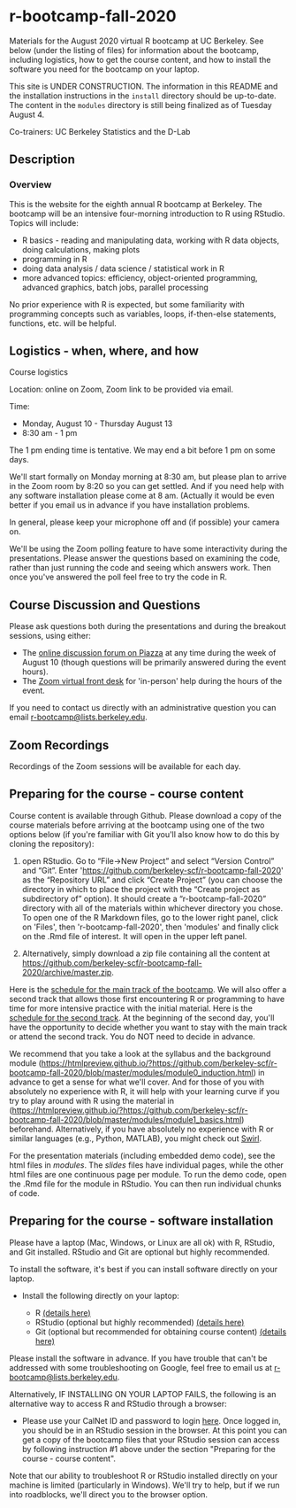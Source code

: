 # r-bootcamp-fall-2020

Materials for the August 2020 virtual R bootcamp at UC Berkeley. See below (under the listing of files) for information about the bootcamp, including logistics, how to get the course content, and how to install the software you need for the bootcamp on your laptop.

This site is UNDER CONSTRUCTION. The information in this README and the installation instructions in the `install` directory should be up-to-date. The content in the `modules` directory is still being finalized as of Tuesday August 4.

Co-trainers: UC Berkeley Statistics and the D-Lab

## Description

### Overview

This is the website for the eighth annual R bootcamp at Berkeley. The bootcamp will be an intensive four-morning introduction to R using RStudio. Topics will include:

 * R basics - reading and manipulating data, working with R data objects, doing calculations, making plots
 * programming in R
 * doing data analysis / data science / statistical work in R
 * more advanced topics: efficiency, object-oriented programming, advanced graphics, batch jobs, parallel processing

No prior experience with R is expected, but some familiarity with programming concepts such as variables, loops, if-then-else statements, functions, etc. will be helpful.

## Logistics - when, where, and how

Course logistics

Location: online on Zoom, Zoom link to be provided via email.

Time: 
  - Monday, August 10 - Thursday August 13
  - 8:30 am - 1 pm

The 1 pm ending time is tentative. We may end a bit before 1 pm on some days.

We'll start formally on Monday morning at 8:30 am, but please plan to arrive in the Zoom room by 8:20 so you can  get settled. And if you need help with any software installation please come at 8 am. (Actually it would be even better if you email us in advance if you have installation problems.

In general, please keep your microphone off and (if possible) your camera on.

We'll be using the Zoom polling feature to have some interactivity during the presentations. Please answer the questions based on examining the code, rather than just running the code and seeing which answers work. Then once you've answered the poll feel free to try the code in R.

## Course Discussion and Questions

Please ask questions both during the presentations and during the breakout sessions, using either:

- The [online discussion forum on Piazza](https://piazza.com/berkeley/fall2020/rbootcampfall2020) at any time during the week of August 10 (though questions will be primarily answered during the event hours).
- The [Zoom virtual front desk](https://dlab.berkeley.edu/frontdesk) for 'in-person' help during the hours of the event.

If you need to contact us directly with an administrative question you can email r-bootcamp@lists.berkeley.edu.

## Zoom Recordings

Recordings of the Zoom sessions will be available for each day. 

## Preparing for the course - course content

Course content is available through Github. Please download a copy of the course materials before arriving at the bootcamp using one of the two options below (if you're familiar with Git you'll also know how to do this by cloning the repository):

  1) open RStudio. Go to “File→New Project” and select “Version Control” and “Git”. Enter 'https://github.com/berkeley-scf/r-bootcamp-fall-2020' as the “Repository URL” and click “Create Project” (you can choose the directory in which to place the project with the “Create project as subdirectory of” option). It should create a “r-bootcamp-fall-2020” directory with all of the materials within whichever directory you chose. To open one of the R Markdown files, go to the lower right panel, click on 'Files', then 'r-bootcamp-fall-2020', then 'modules' and finally click on the .Rmd file of interest. It will open in the upper left panel.

  2) Alternatively, simply download a zip file containing all the content at https://github.com/berkeley-scf/r-bootcamp-fall-2020/archive/master.zip.

Here is the [schedule for the main track of the bootcamp](https://github.com/berkeley-scf/r-bootcamp-fall-2020/blob/master/schedule/schedule.pdf). We will also offer a second track that allows those first encountering R or programming to have time for more intensive practice with the initial material. Here is the [schedule for the second track](https://github.com/berkeley-scf/r-bootcamp-fall-2020/blob/master/schedule/schedule-track2.pdf). At the beginning of the second day, you'll have the opportunity to decide whether you want to stay with the main track or attend the second track. You do NOT need to decide in advance.

We recommend that you take a look at the syllabus and the background module (https://htmlpreview.github.io/?https://github.com/berkeley-scf/r-bootcamp-fall-2020/blob/master/modules/module0_induction.html) in advance to get a sense for what we'll cover. And for those of you with absolutely no experience with R, it will help with your learning curve if you try to play around with R using the material in (https://htmlpreview.github.io/?https://github.com/berkeley-scf/r-bootcamp-fall-2020/blob/master/modules/module1_basics.html) beforehand.
Alternatively, if you have absolutely no experience with R or similar languages (e.g., Python, MATLAB), you might check out [Swirl](https://swirlstats.com).

For the presentation materials (including embedded demo code), see the html files in *modules*. The *_slides_* files have individual pages, while the other html files are one continuous page per module. To run the demo code, open the .Rmd file for the module in RStudio. You can then run individual chunks of code.

## Preparing for the course - software installation
Please have a laptop (Mac, Windows, or Linux are all ok) with R, RStudio, and Git installed. RStudio and Git are optional but highly recommended. 

To install the software, it's best if you can install software directly on your laptop.

  - Install the following directly on your laptop:
  
      - R [(details here)](https://htmlpreview.github.io/?https://github.com/berkeley-scf/r-bootcamp-fall-2020/blob/master/install/RandRStudioInstall.html)
      - RStudio (optional but highly recommended) [(details here)](https://htmlpreview.github.io/?https://github.com/berkeley-scf/r-bootcamp-fall-2020/blob/master/install/RandRStudioInstall.html)
      - Git (optional but recommended for obtaining course content) [(details here)](https://htmlpreview.github.io/?https://github.com/berkeley-scf/r-bootcamp-fall-2020/blob/master/install/gitInstall.html)

Please install the software in advance. If you have trouble that can't be addressed with some troubleshooting on Google, feel free to email us at r-bootcamp@lists.berkeley.edu.

Alternatively, IF INSTALLING ON YOUR LAPTOP FAILS, the following is an alternative way to access R and RStudio through a browser:

  - Please use your CalNet ID and password to login [here](https://r.datahub.berkeley.edu). Once logged in, you should be in an RStudio session in the browser. At this point you can get a copy of the bootcamp files that your RStudio session can access by following instruction #1 above under the section "Preparing for the course - course content".

Note that our ability to troubleshoot R or RStudio installed directly on your machine is limited (particularly in Windows). We'll try to help, but if we run into roadblocks, we'll direct you to the browser option.

